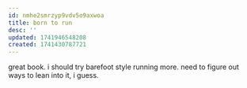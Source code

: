 ```yaml
---
id: nmhe2smrzyp9vdv5o9axwoa
title: born to run
desc: ''
updated: 1741946548208
created: 1741430787721
---
```



great book. i should try barefoot style running more. need to figure out
ways to lean into it, i guess.
